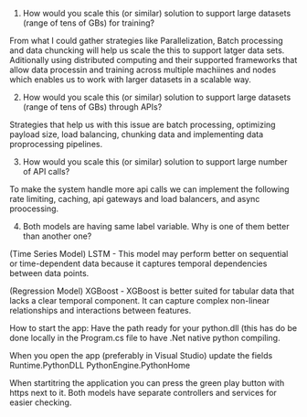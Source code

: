 1. How would you scale this (or similar) solution to support large datasets (range of tens of GBs) for training?

From what I could gather strategies like Parallelization, Batch processing and data chuncking will help us scale the this to support latger data sets. Aditionally using distributed computing and their supported frameworks that allow data processin and training across multiple machiines and nodes which enables us to work with larger datasets in a scalable way.

2. How would you scale this (or similar) solution to support large datasets (range of tens of GBs) through APIs?

Strategies that help us with this issue are batch processing, optimizing payload size, load balancing, chunking data and implementing data proprocessing pipelines.
   
3. How would you scale this (or similar) solution to support large number of API calls?
   
To make the system handle more api calls we can implement the following rate limiting, caching, api gateways and load balancers, and async proocessing.
   
4. Both models are having same label variable. Why is one of them better than another one?

(Time Series Model) LSTM -  This model may perform better on sequential or time-dependent data because it captures temporal dependencies between data points.

(Regression Model) XGBoost - XGBoost is better suited for tabular data that lacks a clear temporal component. It can capture complex non-linear relationships and interactions between features.


How to start the app: 
Have the path ready for your python.dll (this has do be done locally in the Program.cs file to have .Net native python compiling.

When you open the app (preferably in Visual Studio) update the fields 
Runtime.PythonDLL 
PythonEngine.PythonHome

When startitring the application you can press the green play button with https next to it. Both models have separate controllers and services for easier checking.
